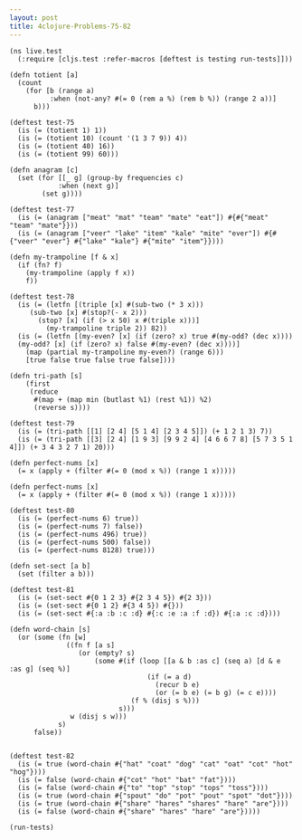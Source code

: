 ```yaml
---
layout: post
title: 4clojure-Problems-75-82
---
```


<pre><code class="language-klipse">(ns live.test
  (:require [cljs.test :refer-macros [deftest is testing run-tests]]))
  
(defn totient [a]
  (count
    (for [b (range a)
          :when (not-any? #(= 0 (rem a %) (rem b %)) (range 2 a))]
      b)))

(deftest test-75
  (is (= (totient 1) 1))
  (is (= (totient 10) (count '(1 3 7 9)) 4))
  (is (= (totient 40) 16))
  (is (= (totient 99) 60)))
  
(defn anagram [c]
  (set (for [[_ g] (group-by frequencies c)
            :when (next g)]               
        (set g))))

(deftest test-77
  (is (= (anagram ["meat" "mat" "team" "mate" "eat"]) #{#{"meat" "team" "mate"}}))
  (is (= (anagram ["veer" "lake" "item" "kale" "mite" "ever"]) #{#{"veer" "ever"} #{"lake" "kale"} #{"mite" "item"}})))
  
(defn my-trampoline [f & x]
  (if (fn? f)
    (my-trampoline (apply f x))
    f))

(deftest test-78
  (is (= (letfn [(triple [x] #(sub-two (* 3 x)))
     (sub-two [x] #(stop?(- x 2)))
       (stop? [x] (if (> x 50) x #(triple x)))]
         (my-trampoline triple 2)) 82))
  (is (= (letfn [(my-even? [x] (if (zero? x) true #(my-odd? (dec x))))
  (my-odd? [x] (if (zero? x) false #(my-even? (dec x))))]
    (map (partial my-trampoline my-even?) (range 6)))
    [true false true false true false])))
  
(defn tri-path [s]
    (first
     (reduce
      #(map + (map min (butlast %1) (rest %1)) %2)
      (reverse s))))

(deftest test-79
  (is (= (tri-path [[1] [2 4] [5 1 4] [2 3 4 5]]) (+ 1 2 1 3) 7))
  (is (= (tri-path [[3] [2 4] [1 9 3] [9 9 2 4] [4 6 6 7 8] [5 7 3 5 1 4]]) (+ 3 4 3 2 7 1) 20)))
  
(defn perfect-nums [x]
  (= x (apply + (filter #(= 0 (mod x %)) (range 1 x)))))
  
(defn perfect-nums [x]
  (= x (apply + (filter #(= 0 (mod x %)) (range 1 x)))))

(deftest test-80
  (is (= (perfect-nums 6) true))
  (is (= (perfect-nums 7) false))
  (is (= (perfect-nums 496) true))
  (is (= (perfect-nums 500) false))
  (is (= (perfect-nums 8128) true)))
  
(defn set-sect [a b]
  (set (filter a b)))

(deftest test-81
  (is (= (set-sect #{0 1 2 3} #{2 3 4 5}) #{2 3}))
  (is (= (set-sect #{0 1 2} #{3 4 5}) #{}))
  (is (= (set-sect #{:a :b :c :d} #{:c :e :a :f :d}) #{:a :c :d})))
  
(defn word-chain [s]
  (or (some (fn [w]
              ((fn f [a s]
                 (or (empty? s)
                     (some #(if (loop [[a & b :as c] (seq a) [d & e :as g] (seq %)]
                                  (if (= a d)
                                    (recur b e)
                                    (or (= b e) (= b g) (= c e))))
                              (f % (disj s %)))
                           s)))
               w (disj s w)))
            s)
      false))


(deftest test-82
  (is (= true (word-chain #{"hat" "coat" "dog" "cat" "oat" "cot" "hot" "hog"})))
  (is (= false (word-chain #{"cot" "hot" "bat" "fat"})))
  (is (= false (word-chain #{"to" "top" "stop" "tops" "toss"})))
  (is (= true (word-chain #{"spout" "do" "pot" "pout" "spot" "dot"})))
  (is (= true (word-chain #{"share" "hares" "shares" "hare" "are"})))
  (is (= false (word-chain #{"share" "hares" "hare" "are"}))))
  
(run-tests)
</code></pre>
